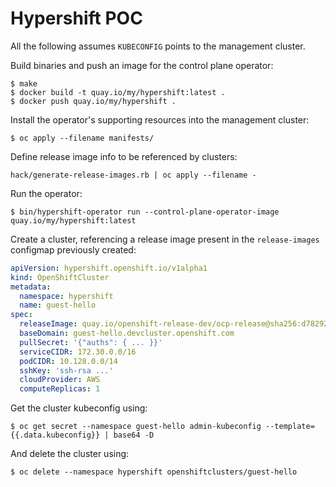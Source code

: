 # Hypershift POC

All the following assumes `KUBECONFIG` points to the management cluster.

Build binaries and push an image for the control plane operator:

```
$ make
$ docker build -t quay.io/my/hypershift:latest .
$ docker push quay.io/my/hypershift .
```

Install the operator's supporting resources into the management cluster:
```
$ oc apply --filename manifests/
```

Define release image info to be referenced by clusters:

```
hack/generate-release-images.rb | oc apply --filename -
```

Run the operator:
```
$ bin/hypershift-operator run --control-plane-operator-image quay.io/my/hypershift:latest
```

Create a cluster, referencing a release image present in the `release-images` configmap
previously created:

```yaml
apiVersion: hypershift.openshift.io/v1alpha1
kind: OpenShiftCluster
metadata:
  namespace: hypershift
  name: guest-hello
spec:
  releaseImage: quay.io/openshift-release-dev/ocp-release@sha256:d78292e9730dd387ff6198197c8b0598da340be7678e8e1e4810b557a926c2b9
  baseDomain: guest-hello.devcluster.openshift.com
  pullSecret: '{"auths": { ... }}'
  serviceCIDR: 172.30.0.0/16
  podCIDR: 10.128.0.0/14
  sshKey: 'ssh-rsa ...'
  cloudProvider: AWS
  computeReplicas: 1
```

Get the cluster kubeconfig using:
```
$ oc get secret --namespace guest-hello admin-kubeconfig --template={{.data.kubeconfig}} | base64 -D
```

And delete the cluster using:

```
$ oc delete --namespace hypershift openshiftclusters/guest-hello
```
